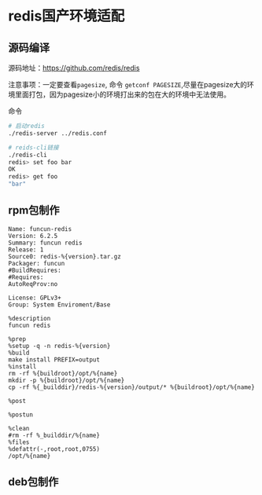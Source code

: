 # redis国产环境适配

## 源码编译

源码地址：https://github.com/redis/redis

注意事项：一定要查看`pagesize`, 命令 `getconf PAGESIZE`,尽量在pagesize大的环境里面打包，因为pagesize小的环境打出来的包在大的环境中无法使用。

命令

```bash
# 启动redis
./redis-server ../redis.conf

# reids-cli链接
./redis-cli
redis> set foo bar
OK
redis> get foo
"bar"
```

## rpm包制作

```
Name: funcun-redis
Version: 6.2.5
Summary: funcun redis
Release: 1
Source0: redis-%{version}.tar.gz
Packager: funcun
#BuildRequires:
#Requires:
AutoReqProv:no

License: GPLv3+
Group: System Enviroment/Base

%description
funcun redis

%prep
%setup -q -n redis-%{version}
%build
make install PREFIX=output
%install
rm -rf %{buildroot}/opt/%{name}
mkdir -p %{buildroot}/opt/%{name}
cp -rf %{_builddir}/redis-%{version}/output/* %{buildroot}/opt/%{name}

%post

%postun

%clean
#rm -rf %_builddir/%{name}
%files
%defattr(-,root,root,0755)
/opt/%{name}
```

## deb包制作